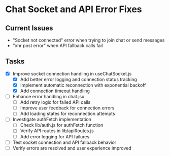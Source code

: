 # Chat Socket and API Error Fixes

## Current Issues
- "Socket not connected" error when trying to join chat or send messages
- "xhr post error" when API fallback calls fail

## Tasks
- [x] Improve socket connection handling in useChatSocket.js
  - [x] Add better error logging and connection status tracking
  - [x] Implement automatic reconnection with exponential backoff
  - [x] Add connection timeout handling
- [ ] Enhance error handling in chat.jsx
  - [ ] Add retry logic for failed API calls
  - [ ] Improve user feedback for connection errors
  - [ ] Add loading states for reconnection attempts
- [ ] Investigate authFetch implementation
  - [ ] Check lib/auth.js for authFetch function
  - [ ] Verify API routes in lib/apiRoutes.js
  - [ ] Add error logging for API failures
- [ ] Test socket connection and API fallback behavior
- [ ] Verify errors are resolved and user experience improved
